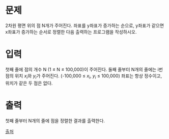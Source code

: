# 문제

2차원 평면 위의 점 N개가 주어진다. 좌표를 y좌표가 증가하는 순으로, y좌표가 같으면 x좌표가 증가하는 순서로 정렬한 다음 출력하는 프로그램을 작성하시오.

# 입력

첫째 줄에 점의 개수 N (1 ≤ N ≤ 100,000)이 주어진다. 둘째 줄부터 N개의 줄에는 i번점의 위치 $x_i$와 $y_i$가 주어진다. (-100,000 ≤ $x_i$, $y_i$ ≤ 100,000) 좌표는 항상 정수이고, 위치가 같은 두 점은 없다.

# 출력

첫째 줄부터 N개의 줄에 점을 정렬한 결과를 출력한다.

[출처](https://www.acmicpc.net/problem/11651)
